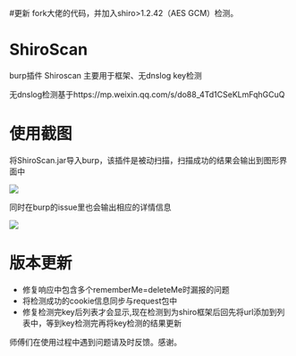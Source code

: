 #更新
  fork大佬的代码，并加入shiro>1.2.42（AES GCM）检测。

# ShiroScan
burp插件 Shiroscan 主要用于框架、无dnslog key检测

无dnslog检测基于https://mp.weixin.qq.com/s/do88_4Td1CSeKLmFqhGCuQ

# 使用截图

将ShiroScan.jar导入burp，该插件是被动扫描，扫描成功的结果会输出到图形界面中

![](img/2020-08-06-13-23-13.png)

同时在burp的issue里也会输出相应的详情信息

![](img/2020-07-31-11-52-23.png)

# 版本更新

- 修复响应中包含多个rememberMe=deleteMe时漏报的问题
- 将检测成功的cookie信息同步与request包中
- 修复检测完key后列表才会显示,现在检测到为shiro框架后回先将url添加到列表中，等到key检测完再将key检测的结果更新


师傅们在使用过程中遇到问题请及时反馈。感谢。
